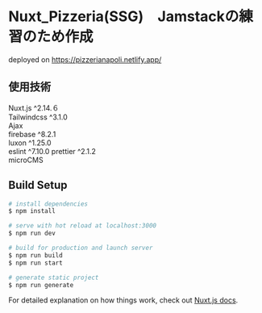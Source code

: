 # Nuxt_Pizzeria(SSG)　Jamstackの練習のため作成

deployed on https://pizzerianapoli.netlify.app/

## 使用技術   
Nuxt.js ^2.14.６  
Tailwindcss ^3.1.0  
Ajax  
firebase ^8.2.1  
luxon ^1.25.0  
eslint ^7.10.0
prettier ^2.1.2  
microCMS  

## Build Setup

```bash
# install dependencies
$ npm install

# serve with hot reload at localhost:3000
$ npm run dev

# build for production and launch server
$ npm run build
$ npm run start

# generate static project
$ npm run generate
```

For detailed explanation on how things work, check out [Nuxt.js docs](https://nuxtjs.org).

